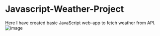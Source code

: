 # Javascript-Weather-Project
Here I have created basic JavaScript web-app to fetch weather from API.
![image](https://github.com/ReubenMatrix/Javascript-Weather-Project/assets/136352370/8b152b2e-0c60-4e7c-97b9-71fc7c67ddb5)
